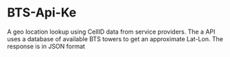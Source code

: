 # BTS-Api-Ke
A geo location lookup using CellID data from service providers. The a API uses a database of available BTS towers to get an approximate Lat-Lon. The response is in JSON format
